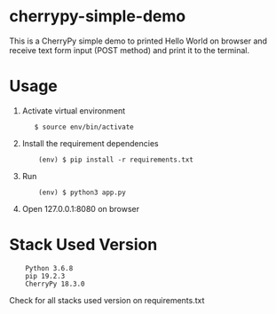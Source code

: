 # cherrypy-simple-demo
This is a CherryPy simple demo to printed Hello World on browser and receive text form input (POST method) and print it to the terminal.

# Usage
1. Activate virtual environment
    ```
       $ source env/bin/activate
    ```
    
2. Install the requirement dependencies
    ```
        (env) $ pip install -r requirements.txt
    ```
    
3. Run
    ```
        (env) $ python3 app.py
    ```
4. Open 127.0.0.1:8080 on browser

# Stack Used Version
```
    Python 3.6.8
    pip 19.2.3
    CherryPy 18.3.0
```

Check for all stacks used version on requirements.txt
